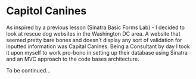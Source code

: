 # Capitol Canines

As inspired by a previous lesson (Sinatra Basic Forms Lab) - I decided to look at rescue dog websites in the Washington DC area. A website that seemed pretty bare bones and doesn't display any sort of validation for inputted information was Capital Canines. Being a Consultant by day I took it upon myself to work pro-bono in setting up their database using Sinatra and an MVC approach to the code bases architecture.

To be continued... 
